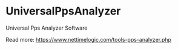 # UniversalPpsAnalyzer
Universal Pps Analyzer Software

Read more: https://www.nettimelogic.com/tools-pps-analyzer.php